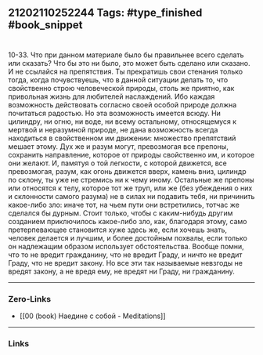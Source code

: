 21202110252244
Tags: #type_finished #book_snippet 
---
# 

 10-33. Что при данном материале было бы правильнее всего сделать или сказать? Что бы это ни было, это может быть сделано или сказано. И не ссылайся на препятствия. Ты прекратишь свои стенания только тогда, когда почувствуешь, что в данной ситуации делать то, что свойственно строю человеческой природы, столь же приятно, как привольная жизнь для любителей наслаждений. Ибо каждая возможность действовать согласно своей особой природе должна почитаться радостью. Но эта возможность имеется всюду. Ни цилиндру, ни огню, ни воде, ни всему остальному, относящемуся к мертвой и неразумной природе, не дана возможность всегда находиться в свойственном им движении: множество препятствий мешает этому. Дух же и разум могут, превозмогая все препоны, сохранить направление, которое от природы свойственно им, и которое они желают. И, памятуя о той легкости, с которой движется, все превозмогая, разум, как огонь движется вверх, камень вниз, цилиндр по склону, ты уже не стремись ни к чему иному. Остальные же препоны или относятся к телу, которое тот же труп, или же (без убеждения о них и склонности самого разума) не в силах ни подавить тебя, ни причинить какое-либо зло: иначе тот, на чьем пути они встретились, тотчас же сделался бы дурным. Стоит только, чтобы с каким-нибудь другим созданием приключилось какое-либо зло, как, благодаря этому, само претерпевающее становится хуже  здесь же, если хочешь знать, человек делается и лучшим, и более достойным похвалы, если только он надлежащим образом использует обстоятельства. Вообще помни, что то не вредит гражданину, что не вредит Граду, и ничто не вредит Граду, что не вредит закону. Но все эти так называемые невзгоды не вредят закону, а не вредя ему, не вредят ни Граду, ни гражданину. 

---
### Zero-Links
 - [[00 (book) Наедине с собой - Meditations]]
---
### Links
